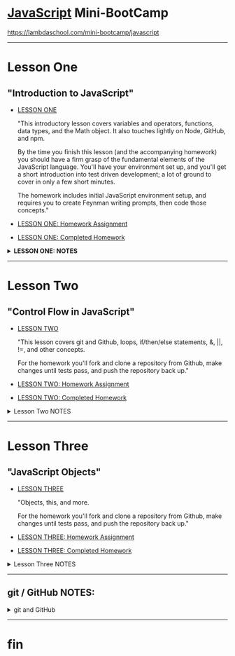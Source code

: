 # [JavaScript](https://www.javascript.com) Mini-BootCamp

https://lambdaschool.com/mini-bootcamp/javascript

***

# Lesson One
## "Introduction to JavaScript"
- [LESSON ONE](https://youtu.be/fjjebMXE-P8)

   "This introductory lesson covers variables and operators, functions, data types, and the Math object. It also touches lightly on Node, GitHub, and npm.

   By the time you finish this lesson (and the accompanying homework) you should have a firm grasp of the fundamental elements of the JavaScript language. You'll have your environment set up, and you'll get a short introduction into test driven development; a lot of ground to cover in only a few short minutes.

   The homework includes initial JavaScript environment setup, and requires you to create Feynman writing prompts, then code those concepts."

- [LESSON ONE: Homework Assignment](https://github.com/SunJieMing/js-minicamp-homework-1)
- [LESSON ONE: Completed Homework](https://github.com/mixelpixel/JavaScript-mini-bootcamp/tree/master/js-minicamp-homework-1-master)

<details><summary><b>LESSON ONE: NOTES</b></summary><p>

### LESSON ONE NOTES

- To exit the node interactive shell, type `.exit` or send EOL with ctrl+d, or ctrl+c twice.

- [@07min](https://youtu.be/fjjebMXE-P8?t=7m) Lecture starts
- [@8m20s](https://youtu.be/fjjebMXE-P8?t=8m20s) download node from [nodejs.org](https://nodejs.org)
- [@09min](https://youtu.be/fjjebMXE-P8?t=9) command line basics
- [@11min](https://youtu.be/fjjebMXE-P8?t=11) JS declaring variables with "var" keyword & using console.log() for printing to screen/stdout.

JS is not "strongly Typed" - var works for eVARy data type (as opposed to C where each variable is declared along with its data type.)

```js
var variable_name   = 'something'; // strings
var favorite_number = 15;          // integers
var likesPizza      = true;        // Boolean
var age             = 30;
var age             = age + 10;    // arithmetic + - / *
var remainder       = 20 % 7       // % modular arithmetic returns the remainder

console.log(variable_name);
console.log(favorite_number);
console.log(likesPizza);
console.log(age);
console.log(remainder):

etc...
```

- [@26min](https://youtu.be/fjjebMXE-P8?t=26) Concatenation

```js
var firstName = 'Ben';
var lastName = 'Nelson';
var fullName = firstName + ' ' + lastName;

console.log(fullName);
```

- [@28m20s](https://youtu.be/fjjebMXE-P8?t=28m20s) Global Objects, methods and properties, e.g. the "Math" object with methods: powers, round, ceil, floor, etc.

```js
var twoCubed = Math.pow(2, 3);

console.log(twoCubed);
```
- [@31m25s](https://youtu.be/fjjebMXE-P8?t=31m25s) All strings have the property: Length
```js
var greeting = "Hello World!";
var greetingLength = greeting.length;

console.log(greetingLength);
```

- [@32m45s](https://youtu.be/fjjebMXE-P8?t=32m45s) Function

```js
function funcName() {
  console.log('Hello');
}

console.log('Hi'); // gets printed first
funcName(); // invokes the function
```

- [@8m20s](https://youtu.be/fjjebMXE-P8?t=8m20s) Function Arguments, using keyword "function", function naming conventions (actions) and camelCase.

```js
function funcName(argument) {
  var greeting = 'Hello ' + argument);
  console.log(greeting);
}

var name1 = 'Ben'
funcName(name1);
funcName('Fred');
funcName('Ted');
funcName('Bob');
funcName('Alice');
funcName('Betty');
```

-  [@45min](https://youtu.be/fjjebMXE-P8?t=45m) Return

```js
function addTwoNumbers(x,y) {
  // console.log(x, y);
  var sum = x + y;
  return sum;
}

addTwoNumbers(2, 3);

var value = addTwoNumbers(3,4);

console.log(value);
```

- [@50min](https://youtu.be/fjjebMXE-P8?t=50m) Scope

```js
function addTwoNumbers(x,y) {
  // console.log(x, y);
  var sum = x + y; // <--- "sum" is declared INSIDE the function
  // return x + y
  return sum;
}
var value = addTwoNumbers(3,4);
console.log(value);

console.log(sum);  // <--- "sum" is scoped inside the function. NOT accessible outside the function.
```
- [@51m30s](https://youtu.be/fjjebMXE-P8?t=51m30s) Branching Control Flow

```js
function canDrive(age) {
  if (age >= 16) {
    return true;
  }
  return false;
}

var myAge = 50;
var iCanDrive = canDrive(myAge);
console.log(iCanDrive);

var hisAge = 10;
var = heCanDrive = canDrive(hisAge);
console.log(heCanDrive);

var herAge = 16;
var sheCanDrive = canDrive(herAge);
console.log(sheCanDrive);
```

- [@57m45s](https://youtu.be/fjjebMXE-P8?t=57m45s) Homework on github, npm install (comes with node), `npm test`, etc.

- [@1h9m](https://youtu.be/fjjebMXE-P8?t=1h9m) Q&A

</p></details>

***

# Lesson Two
## "Control Flow in JavaScript"
- [LESSON TWO](https://youtu.be/4LNf5qcQWHQ)

   "This lesson covers git and Github, loops, if/then/else statements, &, ||, !=, and other concepts.

   For the homework you'll fork and clone a repository from Github, make changes until tests pass, and push the repository back up."
- [LESSON TWO: Homework Assignment](https://github.com/SunJieMing/js-minicamp-homework-2)  
- [LESSON TWO: Completed Homework]()  

<details><summary>Lesson Two NOTES</summary><p>

### LESSON TWO NOTES

</p></details>

***

# Lesson Three
## "JavaScript Objects"
- [LESSON THREE](https://youtu.be/Dc6YcYsT3UM)

   "Objects, this, and more.

   For the homework you'll fork and clone a repository from Github, make changes until tests pass, and push the repository back up."
- [LESSON THREE: Homework Assignment](https://github.com/SunJieMing/js-minicamp-homework-3)  
- [LESSON THREE: Completed Homework]()  

<details><summary>Lesson Three NOTES</summary><p>

### LESSON THREE NOTES

</p></details>

***

## git / GitHub NOTES:

<details><summary>git and GitHub</summary><p>

I initialized this repository as a local `git init` and **_then_** set up the GitHub repository.  
- `mkdir JavaScript-mini-bootcamp`
- `cd JavaScript-mini-bootcamp`
- `git init`
- `touch README.md`
- `touch .gitignore`
- `git status`
- `git add .`
- `git commit -m "first!"`
- @GitHub.com I made a new repository: "JavaScript-mini-bootcamp" (no README.md or .gitignore)
- copied the URL: https://github.com/mixelpixel/JavaScript-mini-bootcamp.git
- `git remote add origin https://github.com/mixelpixel/JavaScript-mini-bootcamp.git`
- `git remote -v`
- `git push -u origin master`

Per: https://help.github.com/articles/adding-an-existing-project-to-github-using-the-command-line/  

</p></details>

***

# fin
